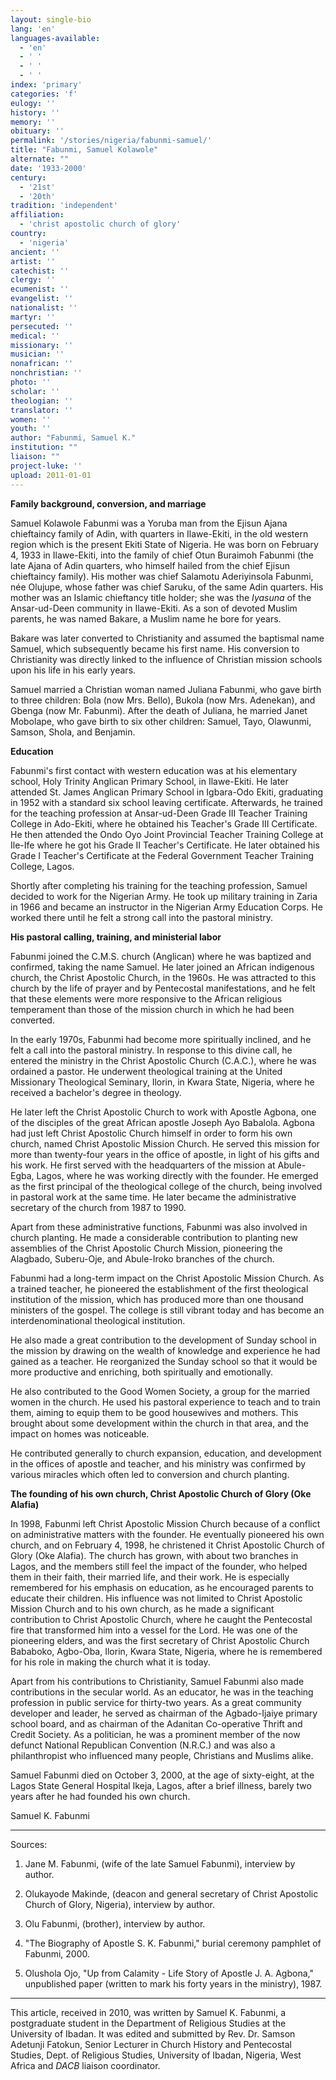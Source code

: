 ```yaml
---
layout: single-bio
lang: 'en'
languages-available:
  - 'en'
  - ' '
  - ' '
  - ' '
index: 'primary'
categories: 'f'
eulogy: ''
history: ''
memory: ''
obituary: ''
permalink: '/stories/nigeria/fabunmi-samuel/'
title: "Fabunmi, Samuel Kolawole"
alternate: ""
date: '1933-2000'
century:
  - '21st'
  - '20th'
tradition: 'independent'
affiliation:
  - 'christ apostolic church of glory'
country:
  - 'nigeria'
ancient: ''
artist: ''
catechist: ''
clergy: ''
ecumenist: ''
evangelist: ''
nationalist: ''
martyr: ''
persecuted: ''
medical: ''
missionary: ''
musician: ''
nonafrican: ''
nonchristian: ''
photo: ''
scholar: ''
theologian: ''
translator: ''
women: ''
youth: ''
author: "Fabunmi, Samuel K."
institution: ""
liaison: ""
project-luke: ''
upload: 2011-01-01
---
```




**Family background, conversion, and marriage**

Samuel Kolawole Fabunmi was a Yoruba man from the Ejisun Ajana chieftaincy family of Adin, with quarters in Ilawe-Ekiti, in the old western region which is the present Ekiti State of Nigeria. He was born on February 4, 1933 in Ilawe-Ekiti, into the family of chief Otun Buraimoh Fabunmi (the late Ajana of Adin quarters, who himself hailed from the chief Ejisun chieftaincy family). His mother was chief Salamotu Aderiyinsola Fabunmi, née Olujupe, whose father was chief Saruku, of the same Adin quarters. His mother was an Islamic chieftancy title holder; she was the *Iyasuna* of the Ansar-ud-Deen community in Ilawe-Ekiti. As a son of devoted Muslim parents, he was named Bakare, a Muslim name he bore for years.

Bakare was later converted to Christianity and assumed the baptismal name Samuel, which subsequently became his first name. His conversion to Christianity was directly linked to the influence of Christian mission schools upon his life in his early years.

Samuel married a Christian woman named Juliana Fabunmi, who gave birth to three children: Bola (now Mrs. Bello), Bukola (now Mrs. Adenekan), and Gbenga (now Mr. Fabunmi). After the death of Juliana, he married Janet Mobolape, who gave birth to six other children:  Samuel, Tayo, Olawunmi, Samson, Shola, and Benjamin.

**Education**

Fabunmi's first contact with western education was at his elementary school, Holy Trinity Anglican Primary School, in Ilawe-Ekiti. He later attended St. James Anglican Primary School in Igbara-Odo Ekiti, graduating in 1952 with a standard six school leaving certificate. Afterwards, he trained for the teaching profession at Ansar-ud-Deen Grade III Teacher Training College in Ado-Ekiti, where he obtained his Teacher's Grade III Certificate. He then attended the Ondo Oyo Joint Provincial Teacher Training College at Ile-Ife where he got his Grade II Teacher's Certificate. He later obtained his Grade I Teacher's Certificate at the Federal Government Teacher Training College, Lagos.

Shortly after completing his training for the teaching profession, Samuel decided to work for the Nigerian Army. He took up military training in Zaria in 1966 and became an instructor in the Nigerian Army Education Corps. He worked there until he felt a strong call into the pastoral ministry.

**His pastoral calling, training, and ministerial labor**

Fabunmi joined the C.M.S. church (Anglican) where he was baptized and confirmed, taking the name Samuel. He later joined an African indigenous church, the Christ Apostolic Church, in the 1960s. He was attracted to this church by the life of prayer and by Pentecostal manifestations, and he felt that these elements were more responsive to the African religious temperament than those of the mission church in which he had been converted.

In the early 1970s, Fabunmi had become more spiritually inclined, and he felt a call into the pastoral ministry. In response to this divine call, he entered the ministry in the Christ Apostolic Church (C.A.C.), where he was ordained a pastor. He underwent theological training at the United Missionary Theological Seminary, Ilorin, in Kwara State, Nigeria, where he received a bachelor's degree in theology.

He later left the Christ Apostolic Church to work with Apostle Agbona, one of the disciples of the great African apostle Joseph Ayo Babalola. Agbona had just left Christ Apostolic Church himself in order to form his own church, named Christ Apostolic Mission Church. He served this mission for more than twenty-four years in the office of apostle, in light of his gifts and his work. He first served with the headquarters of the mission at Abule-Egba, Lagos, where he was working directly with the founder. He emerged as the first principal of the theological college of the church, being involved in pastoral work at the same time. He later became the administrative secretary of the church from 1987 to 1990.

Apart from these administrative functions, Fabunmi was also involved in church planting. He made a considerable contribution to planting new assemblies of the Christ Apostolic Church Mission, pioneering the Alagbado, Suberu-Oje, and Abule-Iroko branches of the church.

Fabunmi had a long-term impact on the Christ Apostolic Mission Church. As a trained teacher, he pioneered the establishment of the first theological institution of the mission, which has produced more than one thousand ministers of the gospel. The college is still vibrant today and has become an interdenominational theological institution.

He also made a great contribution to the development of Sunday school in the mission by drawing on the wealth of knowledge and experience he had gained as a teacher. He reorganized the Sunday school so that it would be more productive and enriching, both spiritually and emotionally.

He also contributed to the Good Women Society, a group for the married women in the church. He used his pastoral experience to teach and to train them, aiming to equip them to be good housewives and mothers. This brought about some development within the church in that area, and the impact on homes was noticeable.

He contributed generally to church expansion, education, and development in the offices of apostle and teacher, and his ministry was confirmed by various miracles which often led to conversion and church planting.

**The founding of his own church, Christ Apostolic Church of Glory (Oke Alafia)**

In 1998, Fabunmi left Christ Apostolic Mission Church because of a conflict on administrative matters with the founder. He eventually pioneered his own church, and on February 4, 1998, he christened it Christ Apostolic Church of Glory (Oke Alafia). The church has grown, with about two branches in Lagos, and the members still feel the impact of the founder, who helped them in their faith, their married life, and their work. He is especially remembered for his emphasis on education, as he encouraged parents to educate their children. His influence was not limited to Christ Apostolic Mission Church and to his own church, as he made a significant contribution to Christ Apostolic Church, where he caught the Pentecostal fire that transformed him into a vessel for the Lord. He was one of the pioneering elders, and was the first secretary of Christ Apostolic Church Bababoko, Agbo-Oba, Ilorin, Kwara State, Nigeria, where he is remembered for his role in making the church what it is today.

Apart from his contributions to Christianity, Samuel Fabunmi also made contributions in the secular world. As an educator, he was in the teaching profession in public service for thirty-two years. As a great community developer and leader, he served as chairman of the Agbado-Ijaiye primary school board, and as chairman of the Adanitan Co-operative Thrift and Credit Society. As a politician, he was a prominent member of the now defunct National Republican Convention (N.R.C.) and was also a philanthropist who influenced many people, Christians and Muslims alike.

Samuel Fabunmi died on October 3, 2000, at the age of sixty-eight, at the Lagos State General Hospital Ikeja, Lagos, after a brief illness, barely two years after he had founded his own church.

Samuel K. Fabunmi

---

Sources:

1. Jane M. Fabunmi, (wife of the late Samuel Fabunmi), interview by author.

2. Olukayode Makinde, (deacon and general secretary of Christ Apostolic Church of Glory, Nigeria), interview by author.

3. Olu Fabunmi, (brother), interview by author.

4. "The Biography of Apostle S. K. Fabunmi," burial ceremony pamphlet of Fabunmi, 2000.

5. Olushola Ojo, "Up from Calamity - Life Story of Apostle J. A. Agbona," unpublished paper (written to mark his forty years in the ministry), 1987.

---

This article, received in 2010, was written by Samuel K. Fabunmi, a postgraduate student in the Department of Religious Studies at the
University of Ibadan. It was edited and submitted by Rev. Dr. Samson Adetunji Fatokun, Senior Lecturer in Church History and Pentecostal Studies,
Dept. of Religious Studies, University of Ibadan, Nigeria, West Africa and *DACB* liaison coordinator.